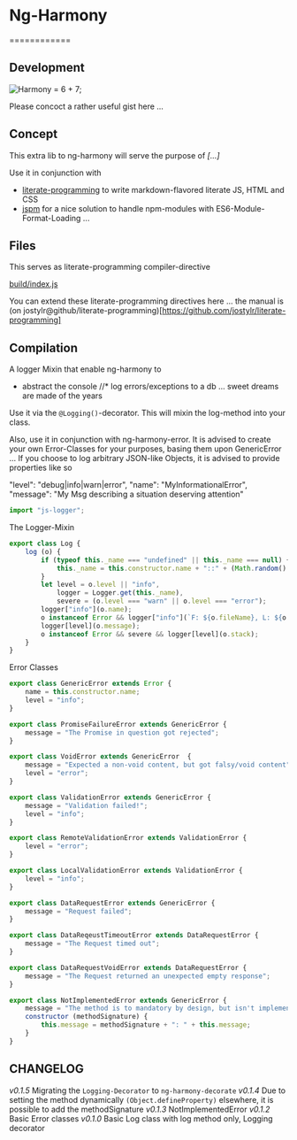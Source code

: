 # Ng-Harmony
============

## Development

![Harmony = 6 + 7;](logo.png "Harmony - Fire in my eyes")

Please concoct a rather useful gist here ...

## Concept

This extra lib to ng-harmony will serve the purpose of *[...]*

Use it in conjunction with

* [literate-programming](http://npmjs.org/packages/literate-programming "click for npm-package-homepage") to write markdown-flavored literate JS, HTML and CSS
* [jspm](https://www.npmjs.com/package/jspm "click for npm-package-homepage") for a nice solution to handle npm-modules with ES6-Module-Format-Loading ...

## Files

This serves as literate-programming compiler-directive

[build/index.js](#Compilation "save:")

You can extend these literate-programming directives here ... the manual is (on jostylr@github/literate-programming)[https://github.com/jostylr/literate-programming]

## Compilation

A logger Mixin that enable ng-harmony to
* abstract the console
//* log errors/exceptions to a db ... sweet dreams are made of the years

Use it via the `@Logging()`-decorator.
This will mixin the log-method into your class.

Also, use it in conjunction with ng-harmony-error.
It is advised to create your own Error-Classes for your purposes,
basing them upon GenericError ...
If you choose to log arbitrary JSON-like Objects, it is advised to
provide properties like so

"level": "debug|info|warn|error",
"name": "MyInformationalError",
"message": "My Msg describing a situation deserving attention"

```javascript
import "js-logger";
```
The Logger-Mixin

```javascript
export class Log {
    log (o) {
        if (typeof this._name === "undefined" || this._name === null) {
            this._name = this.constructor.name + "::" + (Math.random() / (new Date()).getTime()).toString(36).slice(-7);
        }
        let level = o.level || "info",
            logger = Logger.get(this._name),
            severe = (o.level === "warn" || o.level === "error");
        logger["info"](o.name);
        o instanceof Error && logger["info"](`F: ${o.fileName}, L: ${o.lineNumber}, C: ${o.columnNumber}`);
        logger[level](o.message);
        o instanceof Error && severe && logger[level](o.stack);
    }
}
```
Error Classes

```javascript
export class GenericError extends Error {
    name = this.constructor.name;
    level = "info";
}

export class PromiseFailureError extends GenericError {
    message = "The Promise in question got rejected";
}

export class VoidError extends GenericError  {
    message = "Expected a non-void content, but got falsy/void content";
    level = "error";
}

export class ValidationError extends GenericError {
    message = "Validation failed!";
    level = "info";
}

export class RemoteValidationError extends ValidationError {
    level = "error";
}

export class LocalValidationError extends ValidationError {
    level = "info";
}

export class DataRequestError extends GenericError {
    message = "Request failed";
}

export class DataReqeustTimeoutError extends DataRequestError {
    message = "The Request timed out";
}

export class DataRequestVoidError extends DataRequestError {
    message = "The Request returned an unexpected empty response";
}

export class NotImplementedError extends GenericError {
    message = "The method is to mandatory by design, but isn't implemented";
    constructor (methodSignature) {
        this.message = methodSignature + ": " + this.message;
    }
}
```

## CHANGELOG
*v0.1.5* Migrating the `Logging-Decorator` to `ng-harmony-decorate`
*v0.1.4* Due to setting the method dynamically `(Object.defineProperty)` elsewhere, it is possible to add the methodSignature
*v0.1.3* NotImplementedError
*v0.1.2* Basic Error classes
*v0.1.0* Basic Log class with log method only, Logging decorator
